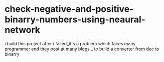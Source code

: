 # check-negative-and-positive-binarry-numbers-using-neaural-network
i build this project after i failed_it's a problem which faces many programmer and they post at many blogs  _ to build a converter from dec to binarry 
